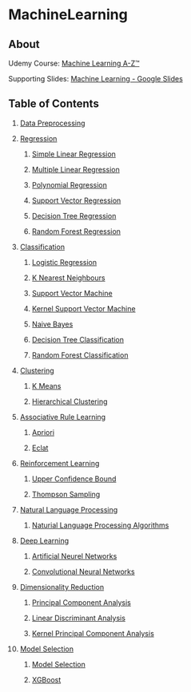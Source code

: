 # MachineLearning

## About
Udemy Course: [Machine Learning A-Z™](https://www.udemy.com/machinelearning/)

Supporting Slides: [Machine Learning - Google Slides](https://docs.google.com/presentation/d/1Q0yDF2-DcekFf7RLrJy6impnsXEff4YrWP-9afUhiBg/edit#slide=id.p)

## Table of Contents
1. [Data Preprocessing](https://github.com/Thatguyfergy/Machine-Learning/tree/master/DataPreprocessing)
2. [Regression](https://github.com/Thatguyfergy/Machine-Learning/tree/master/Regression)

    1. [Simple Linear Regression](https://github.com/Thatguyfergy/Machine-Learning/tree/master/Regression/SimpleLinearRegression)
    
    2. [Multiple Linear Regression](https://github.com/Thatguyfergy/Machine-Learning/tree/master/Regression/MultipleLinearRegression)
    
    3. [Polynomial Regression](https://github.com/Thatguyfergy/Machine-Learning/tree/master/Regression/PolynomialRegression)
    
    4. [Support Vector Regression](https://github.com/Thatguyfergy/Machine-Learning/tree/master/Regression/DecisionTreeAlgorithm)
    
    5. [Decision Tree Regression](https://github.com/Thatguyfergy/Machine-Learning/tree/master/Regression/DecisionTreeRegression)
    
    6. [Random Forest Regression](https://github.com/Thatguyfergy/Machine-Learning/tree/master/Regression/RandomForestRegression)
    
3. [Classification]()

    1. [Logistic Regression]()
    
    2. [K Nearest Neighbours]()
    
    3. [Support Vector Machine]()

    4. [Kernel Support Vector Machine]()
    
    5. [Naive Bayes]()
    
    6. [Decision Tree Classification]()
    
    7. [Random Forest Classification]()
    
4. [Clustering]()

    1. [K Means]()
    
    2. [Hierarchical Clustering]()
    
5. [Associative Rule Learning]()

    1. [Apriori]()
    
    2. [Eclat]()
    
6. [Reinforcement Learning]()

    1. [Upper Confidence Bound]()
    
    2. [Thompson Sampling]()
    
7. [Natural Language Processing]()

    1. [Naturial Language Processing Algorithms]()
    
8. [Deep Learning]()

    1. [Artificial Neurel Networks]()
    
    2. [Convolutional Neural Networks]()
    
9. [Dimensionality Reduction]()

    1. [Principal Component Analysis]()
    
    2. [Linear Discriminant Analysis]()
    
    3. [Kernel Principal Component Analysis]()
    
10. [Model Selection]()

    1. [Model Selection]()
    
    2. [XGBoost]()
    
    
